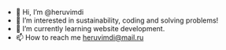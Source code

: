 - 👋 Hi, I’m @heruvimdi
- 👀 I’m interested in sustainability, coding and solving problems!
- 🌱 I’m currently learning website development.
- 📫 How to reach me heruvimdi@mail.ru

<!---
heruvimdi/heruvimdi is a ✨ special ✨ repository because its `README.md` (this file) appears on your GitHub profile.
You can click the Preview link to take a look at your changes.
--->
